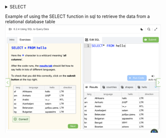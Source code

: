 <DETAILS><SUMMARY> SELECT </SUMMARY></DETAILS>

Example of using the SELECT function in sql to retrieve the data from a relational database table
![Example of using the SELECT function in SQL](https://github.com/JemimaAnsaaku/DATA-ANALYTICS-TDM/blob/main/MODULE%206/Screenshot%202025-08-25%20at%2014.39.37.png?raw=true)

